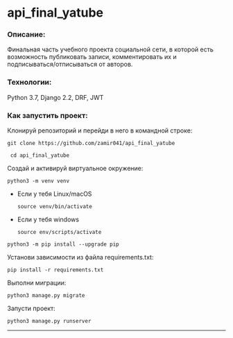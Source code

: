 # api_final_yatube

### Описание:

Финальная часть учебного проекта социальной сети, в которой есть возможность публиковать записи, комментировать их и подписываться/отписываться от авторов.

### Технологии:

Python 3.7, Django 2.2, DRF, JWT

### Как запустить проект:

Клонируй репозиторий и перейди в него в командной строке:

```git clone https://github.com/zamir041/api_final_yatube```

``` cd api_final_yatube```

Cоздай и активируй виртуальное окружение:

```python3 -m venv venv```

* Если у тебя Linux/macOS

    ```source venv/bin/activate```

* Если у тебя windows

    ```source env/scripts/activate```

```python3 -m pip install --upgrade pip```

Установи зависимости из файла requirements.txt:

```pip install -r requirements.txt```

Выполни миграции:

```python3 manage.py migrate```

Запусти проект:

```python3 manage.py runserver```
____
